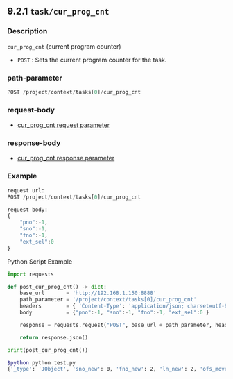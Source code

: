 ﻿## 9.2.1 `task/cur_prog_cnt`

### Description

`cur_prog_cnt` (current program counter)

- `POST` : Sets the current program counter for the task.

### path-parameter

```python
POST /project/context/tasks[0]/cur_prog_cnt
```

### request-body

- [cur_prog_cnt request parameter](../../99-schema/cur_prog_cnt.md)

### response-body

- [cur_prog_cnt response parameter](../../99-schema/cur_prog_cnt.md)

### Example

```python
request url:
POST /project/context/tasks[0]/cur_prog_cnt

request-body:
{
    "pno":-1,
    "sno":-1,
    "fno":-1,
    "ext_sel":0
}
```

Python Script Example

```python
import requests

def post_cur_prog_cnt() -> dict:
    base_url       = 'http://192.168.1.150:8888'
    path_parameter = '/project/context/tasks[0]/cur_prog_cnt'
    headers        = { 'Content-Type': 'application/json; charset=utf-8' }
    body           = {"pno":-1, "sno":-1, "fno":-1, "ext_sel":0 }

    response = requests.request("POST", base_url + path_parameter, headers=headers, json=body)

    return response.json()

print(post_cur_prog_cnt())
```
```sh
$python python test.py
{'_type': 'JObject', 'sno_new': 0, 'fno_new': 2, 'ln_new': 2, 'ofs_moved': 0}
```